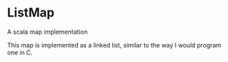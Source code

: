 # ListMap
A scala map implementation 

This map is implemented as a linked list, similar to the way I would program one in C.
